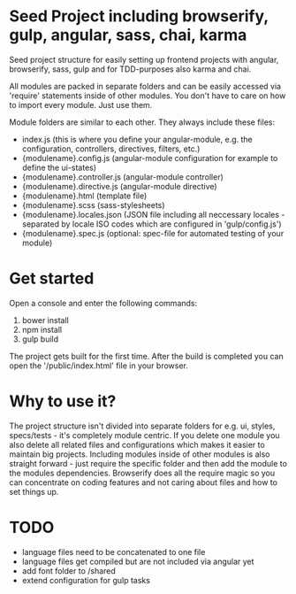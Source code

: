 # Seed Project including browserify, gulp, angular, sass, chai, karma

Seed project structure for easily setting up frontend projects with angular, browserify, sass, gulp and for TDD-purposes also karma and chai.

All modules are packed in separate folders and can be easily accessed via 'require' statements inside of other modules.
You don't have to care on how to import every module. Just use them.

Module folders are similar to each other. They always include these files:

- index.js (this is where you define your angular-module, e.g. the configuration, controllers, directives, filters, etc.)
- {modulename}.config.js (angular-module configuration for example to define the ui-states)
- {modulename}.controller.js (angular-module controller)
- {modulename}.directive.js (angular-module directive)
- {modulename}.html (template file)
- {modulename}.scss (sass-stylesheets)
- {modulename}.locales.json (JSON file including all neccessary locales - separated by locale ISO codes which are configured in 'gulp/config.js')
- {modulename}.spec.js (optional: spec-file for automated testing of your module)


# Get started

Open a console and enter the following commands:

1. bower install
2. npm install
3. gulp build

The project gets built for the first time. After the build is completed you can open the '/public/index.html' file in your browser.


# Why to use it?

The project structure isn't divided into separate folders for e.g. ui, styles, specs/tests - it's completely module centric.
If you delete one module you also delete all related files and configurations which makes it easier to maintain big projects.
Including modules inside of other modules is also straight forward - just require the specific folder and then add the module to the modules dependencies.
Browserify does all the require magic so you can concentrate on coding features and not caring about files and how to set things up.


# TODO

- language files need to be concatenated to one file
- language files get compiled but are not included via angular yet
- add font folder to /shared
- extend configuration for gulp tasks
